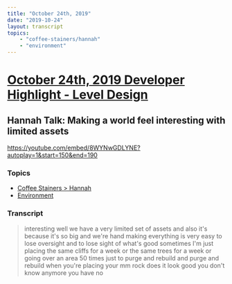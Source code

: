 ```yaml
---
title: "October 24th, 2019"
date: "2019-10-24"
layout: transcript
topics: 
    - "coffee-stainers/hannah"
    - "environment"
---
```

# [October 24th, 2019 Developer Highlight - Level Design](../2019-10-24.md)
## Hannah Talk: Making a world feel interesting with limited assets
https://youtube.com/embed/8WYNwGDLYNE?autoplay=1&start=150&end=190
### Topics
* [Coffee Stainers > Hannah](../topics/coffee-stainers/hannah.md)
* [Environment](../topics/environment.md)

### Transcript

> interesting well we have a very limited
> set of assets and also it's because it's
> so big and we're hand making everything
> is very easy to lose oversight and to
> lose sight of what's good sometimes I'm
> just placing the same cliffs for a week
> or the same trees for a week or going
> over an area 50 times just to purge and
> rebuild and purge and rebuild when
> you're placing your mm rock does it look
> good you don't know anymore you have no

